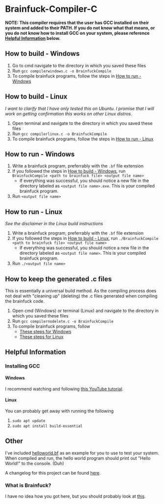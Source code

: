 # Brainfuck-Compiler-C



**NOTE: This compiler requires that the user has GCC installed on their system and added to their PATH. If you do not know what that means, or you do not know how to install GCC on your system, please reference [Helpful Information](https://github.com/DarkwaterKiller/Brainfuck-Compiler-C#Helpful-Information) below.**





## How to build - Windows
1. Go to cmd navigate to the directory in which you saved these files
2. Run `gcc compilerwindows.c -o BrainfuckCompile`
3. To compile brainfuck programs, follow the steps in [How to run - Windows](https://github.com/DarkwaterKiller/Brainfuck-Compiler-C#how-to-run---Windows)





## How to build - Linux
*I want to clarify that I have only tested this on Ubuntu. I promise that I will work on getting confirmation this works on other Linux distros.*

1. Open terminal and navigate to the directory in which you saved these files
2. Run `gcc compilerlinux.c -o BrainfuckCompile`
3. To compile brainfuck programs, follow the steps in [How to run - Linux](https://github.com/DarkwaterKiller/Brainfuck-Compiler-C#How-to-run---Linux)





## How to run - Windows
1. Write a brainfuck program, preferrably with the `.bf` file extension
2. If you followed the steps in [How to build - Windows](https://github.com/DarkwaterKiller/Brainfuck-Compiler-C#how-to-build---Windows), run `BrainfuckCompile <path to brainfuck file> <output file name>`
    - If everything was successful, you should notice a new file in the directory labeled as `<output file name>.exe`. This is your compiled brainfuck program.
3. Run `<output file name>`





## How to run - Linux
*See the disclaimer in the Linux build instructions*
1. Write a brainfuck program, preferrably with the `.bf` file extension
2. If you followed the steps in [How to build - Linux](https://github.com/DarkwaterKiller/Brainfuck-Compiler-C#How-to-build---Linux), run `./BrainfuckCompile <path to brainfuck file> <output file name>`
    - If everything was successful, you should notice a new file in the directory labeled as `<output file name>`. This is your compiled brainfuck program.
3. Run `./<output file name>`





## How to keep the generated .c files
This is essentially a universal build method. As the compiling process does not deal with "cleaning up" (deleting) the .c files generated when compiling the brainfuck code.
1. Open cmd (Windows) or terminal (Linux) and navigate to the directory in which you saved these files
2. Run `gcc compilernodelete.c -o BrainfuckCompile`
3. To compile brainfuck programs, follow
    - [These steps for Windows](https://github.com/DarkwaterKiller/Brainfuck-Compiler-C#how-to-run---Windows)
    - [These steps for Linux](https://github.com/DarkwaterKiller/Brainfuck-Compiler-C#how-to-run---Linux)





## Helpful Information

### Installing GCC
#### Windows
I recommend watching and following [this YouTube tutorial](https://youtu.be/8Ib7nwc33uA).

#### Linux
You can probably get away with running the following
1. `sudo apt update`
2. `sudo apt install build-essential`




## Other
I've included [helloworld.bf](https://github.com/DarkwaterKiller/Brainfuck-Compiler-C/blob/master/helloworld.bf) as an example for you to use to test your system. When compiled and run, the hello world program should print out "Hello World!" to the console. (Duh)

A changelog for this project can be found [here](https://github.com/DarkwaterKiller/Brainfuck-Compiler-C/blob/master/changelog.md).

### What is Brainfuck?
I have no idea how you got here, but you should probably look at [this](https://en.wikipedia.org/wiki/Brainfuck).
